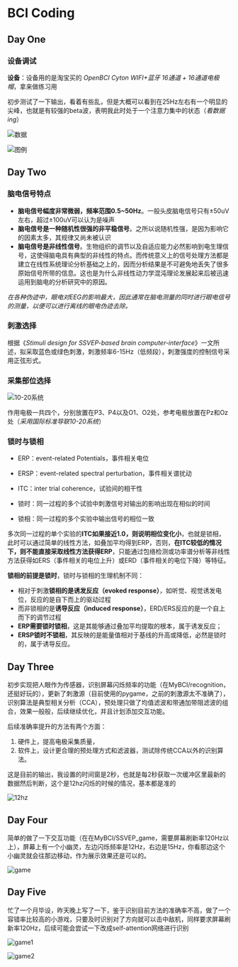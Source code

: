 # BCI Coding

## Day One

### 设备调试

**设备**：设备用的是淘宝买的 *OpenBCI Cyton WIFI+蓝牙 16通道 + 16通道电极帽*，拿来做练习用

初步测试了一下输出，看着有些乱，但是大概可以看到在25Hz左右有一个明显的尖峰，也就是有较强的beta波，表明我此时处于一个注意力集中的状态（*看数据ing*）

![数据](https://github.com/lipervol/BCI_Coding/blob/master/image/3528488a43ec2eb33f270e994ce7c2f.png)

![图例](https://github.com/lipervol/BCI_Coding/blob/master/image/1ab91ad2add3f379d61b381f2bf48f7.png)

## Day Two

### 脑电信号特点

* **脑电信号幅度非常微弱，频率范围0.5~50Hz**。一般头皮脑电信号只有±50uV左右，超过±100uV可以认为是噪声
* **脑电信号是一种随机性很强的非平稳信号**。之所以说随机性强，是因为影响它的因素太多，其规律又尚未被认识
* **脑电信号是非线性信号**。生物组织的调节以及自适应能力必然影响到电生理信号，这使得脑电具有典型的非线性的特点。而传统意义上的信号处理方法都是建立在线性系统理论分析基础之上的，因而分析结果是不可避免地丢失了很多原始信号所带的信息。这也是为什么非线性动力学混沌理论发展起来后被迅速运用到脑电的分析研究中的原因。

*在各种伪迹中，眼电对EEG的影响最大，因此通常在脑电测量的同时进行眼电信号的测量，以便可以进行离线的眼电伪迹去除。*

### 刺激选择

根据《*Stimuli design for SSVEP-based brain computer-interface*》一文所述，拟采取蓝色或绿色刺激，刺激频率6-15Hz（低频段），刺激强度的控制信号采用正弦形式。

### 采集部位选择

![10-20系统](https://github.com/lipervol/BCI_Coding/blob/master/image/c7e226b482ebeb313ea802f.jpg)

作用电极一共四个，分别放置在P3、P4以及O1、O2处，参考电极放置在Pz和Oz处（*采用国际标准导联10-20系统*）

### 锁时与锁相

* ERP：event-related Potentials，事件相关电位
* ERSP：event-related spectral perturbation，事件相关谱扰动

* ITC：inter trial coherence，试验间的相干性

* 锁时：同一过程的多个试验中刺激信号对输出的影响出现在相似的时间

* 锁相：同一过程的多个实验中输出信号的相位一致

多次同一过程的单个实验的**ITC如果接近1.0，则说明相位变化小**，也就是锁相，此时可以通过简单的线性方法，如叠加平均得到ERP，否则，**在ITC较低的情况下，则不能直接采取线性方法获得ERP**，只能通过包络检测或功率谱分析等非线性方法获得如ERS（事件相关的电位上升）或ERD（事件相关的电位下降）等特征。

**锁相的前提是锁时**，锁时与锁相的生理机制不同：

* 相对于刺激**锁相的是诱发反应（evoked response）**，如听觉、视觉诱发电位，反应的是自下而上的驱动过程
* 而非锁相的是**诱导反应（induced response）**，ERD/ERS反应的是一个自上而下的调节过程
* **ERP需要锁时锁相**，这是其能够通过叠加平均提取的根本，属于诱发反应；
* **ERSP锁时不锁相**，其反映的是能量值相对于基线的升高或降低，必然是锁时的，属于诱导反应。

## Day Three

初步实现把人眼作为传感器，识别屏幕闪烁频率的功能（在MyBCI/recognition，还挺好玩的），更新了刺激源（目前使用的pygame，之前的刺激源太不准确了），识别算法是典型相关分析（CCA），预处理只做了均值滤波和带通加带阻滤波的组合，效果一般般，后续继续优化，并且计划添加交互功能。

后续准确率提升的方法有两个方面：

1. 硬件上，提高电极采集质量，
2. 软件上，设计更合理的预处理方式和滤波器，测试除传统CCA以外的识别算法。

这是目前的输出，我设置的时间窗是2秒，也就是每2秒获取一次缓冲区里最新的数据然后判断，这个是12hz闪烁的时候的情况，基本都是准的

![12hz](https://github.com/lipervol/BCI_Coding/blob/master/image/0ffa2f500bf16d6464d5b968092a794.png)

## Day Four

简单的做了一下交互功能（在在MyBCI/SSVEP_game，需要屏幕刷新率120Hz以上），屏幕上有一个小幽灵，左边闪烁频率是12Hz，右边是15Hz，你看那边这个小幽灵就会往那边移动，作为展示效果还是可以的。

![game](https://github.com/lipervol/BCI_Coding/blob/master/image/20220122203737.png)

## Day Five

忙了一个月毕设，昨天晚上写了一下，鉴于识别目前方法的准确率不高，做了一个容错率比较高的小游戏，只要及时识别对了方向就可以击中敌机，同样要求屏幕刷新率120Hz，后续可能会尝试一下改成self-attention网络进行识别

![game1](https://github.com/lipervol/BCI_Coding/blob/master/image/game1.png)

![game2](https://github.com/lipervol/BCI_Coding/blob/master/image/game2.png)